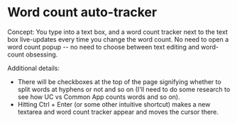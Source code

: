 # Word count auto-tracker
Concept: You type into a text box, and a word count tracker next to the text box
live-updates every time you change the word count. No need to open a word count
popup -- no need to choose between text editing and word-count obsessing.

Additional details:
* There will be checkboxes at the top of the page signifying whether to split
  words at hyphens or not and so on (I'll need to do some research to see how UC
  vs Common App counts words and so on).
* Hitting Ctrl + Enter (or some other intuitive shortcut) makes a new textarea
  and word count tracker appear and moves the cursor there.
